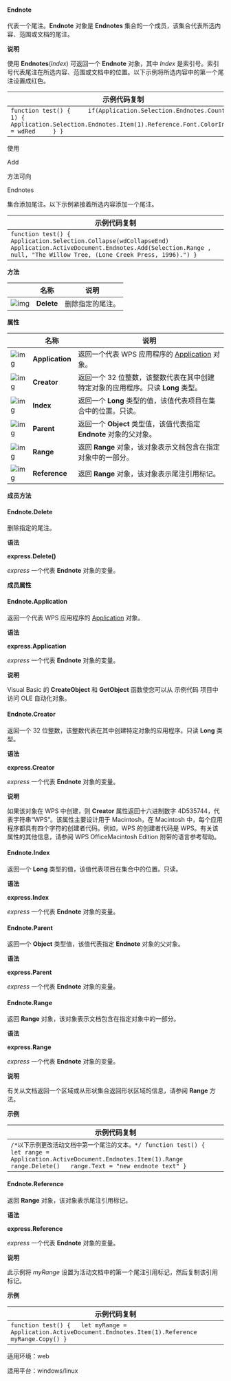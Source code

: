 #### **Endnote**



代表一个尾注。**Endnote** 对象是 **Endnotes** 集合的一个成员，该集合代表所选内容、范围或文档的尾注。

**说明**

使用 **Endnotes**(*Index*) 可返回一个 **Endnote** 对象，其中 *Index* 是索引号。索引号代表尾注在所选内容、范围或文档中的位置。以下示例将所选内容中的第一个尾注设置成红色。

| 示例代码复制                                                 |
| ------------------------------------------------------------ |
| `function test() {     if(Application.Selection.Endnotes.Count >= 1) {         Application.Selection.Endnotes.Item(1).Reference.Font.ColorIndex = wdRed     } }` |

使用 

Add

 方法可向 

Endnotes

 集合添加尾注。以下示例紧接着所选内容添加一个尾注。

| 示例代码复制                                                 |
| ------------------------------------------------------------ |
| `function test() {     Application.Selection.Collapse(wdCollapseEnd)     Application.ActiveDocument.Endnotes.Add(Selection.Range , null, "The Willow Tree, (Lone Creek Press, 1996).") }` |

**方法**

|                                                              | 名称       | 说明             |
| ------------------------------------------------------------ | ---------- | ---------------- |
| ![img](https://qn.cache.wpscdn.cn/encs/doc/office_v19/gif/methods.gif) | **Delete** | 删除指定的尾注。 |

**属性**

|                                                              | 名称            | 说明                                                         |
| ------------------------------------------------------------ | --------------- | ------------------------------------------------------------ |
| ![img](https://qn.cache.wpscdn.cn/encs/doc/office_v19/gif/properties.gif) | **Application** | 返回一个代表 WPS 应用程序的 [Application](https://qn.cache.wpscdn.cn/encs/doc/office_v19/apiObjectTemplate.htm?page=topics/WPS%20%E5%9F%BA%E7%A1%80%E6%8E%A5%E5%8F%A3/%E6%96%87%E5%AD%97%20API%20%E5%8F%82%E8%80%83/Application/Application%20.htm#jsObject_Application) 对象。 |
| ![img](https://qn.cache.wpscdn.cn/encs/doc/office_v19/gif/properties.gif) | **Creator**     | 返回一个 32 位整数，该整数代表在其中创建特定对象的应用程序。只读 **Long** 类型。 |
| ![img](https://qn.cache.wpscdn.cn/encs/doc/office_v19/gif/properties.gif) | **Index**       | 返回一个 **Long** 类型的值，该值代表项目在集合中的位置。只读。 |
| ![img](https://qn.cache.wpscdn.cn/encs/doc/office_v19/gif/properties.gif) | **Parent**      | 返回一个 **Object** 类型值，该值代表指定 **Endnote** 对象的父对象。 |
| ![img](https://qn.cache.wpscdn.cn/encs/doc/office_v19/gif/properties.gif) | **Range**       | 返回 **Range** 对象，该对象表示文档包含在指定对象中的一部分。 |
| ![img](https://qn.cache.wpscdn.cn/encs/doc/office_v19/gif/properties.gif) | **Reference**   | 返回 **Range** 对象，该对象表示尾注引用标记。                |

**成员方法**

#### **Endnote.Delete**

删除指定的尾注。

**语法**

**express.Delete()**

*express*   一个代表 **Endnote** 对象的变量。

**成员属性**

#### **Endnote.Application**

返回一个代表 WPS 应用程序的 [Application](https://qn.cache.wpscdn.cn/encs/doc/office_v19/apiObjectTemplate.htm?page=topics/WPS%20%E5%9F%BA%E7%A1%80%E6%8E%A5%E5%8F%A3/%E6%96%87%E5%AD%97%20API%20%E5%8F%82%E8%80%83/Application/Application%20.htm#jsObject_Application) 对象。

**语法**

**express.Application**

*express*   一个代表 **Endnote** 对象的变量。

**说明**

Visual Basic 的 **CreateObject** 和 **GetObject** 函数使您可以从 示例代码 项目中访问 OLE 自动化对象。

#### **Endnote.Creator**

返回一个 32 位整数，该整数代表在其中创建特定对象的应用程序。只读 **Long** 类型。 

**语法**

**express.Creator**

*express*   一个代表 **Endnote** 对象的变量。

**说明**

如果该对象在 WPS 中创建，则 **Creator** 属性返回十六进制数字 4D535744，代表字符串“WPS”。该属性主要设计用于 Macintosh，在 Macintosh 中，每个应用程序都具有四个字符的创建者代码。例如，WPS 的创建者代码是 WPS。有关该属性的其他信息，请参阅 WPS OfficeMacintosh Edition 附带的语言参考帮助。

#### **Endnote.Index**

返回一个 **Long** 类型的值，该值代表项目在集合中的位置。只读。

**语法**

**express.Index**

*express*   一个代表 **Endnote** 对象的变量。

#### **Endnote.Parent**

返回一个 **Object** 类型值，该值代表指定 **Endnote** 对象的父对象。

**语法**

**express.Parent**

*express*   一个代表 **Endnote** 对象的变量。

#### **Endnote.Range**

返回 **Range** 对象，该对象表示文档包含在指定对象中的一部分。

**语法**

**express.Range**

*express*   一个代表 **Endnote** 对象的变量。

**说明**

有关从文档返回一个区域或从形状集合返回形状区域的信息，请参阅 **Range** 方法。

**示例**

| 示例代码复制                                                 |
| ------------------------------------------------------------ |
| `/*以下示例更改活动文档中第一个尾注的文本。*/ function test() {   let range = Application.ActiveDocument.Endnotes.Item(1).Range   range.Delete()   range.Text = "new endnote text" }` |

#### **Endnote.Reference**

返回 **Range** 对象，该对象表示尾注引用标记。

**语法**

**express.Reference**

*express*   一个代表 **Endnote** 对象的变量。

**说明**

此示例将 *myRange* 设置为活动文档中的第一个尾注引用标记，然后复制该引用标记。

**示例**

| 示例代码复制                                                 |
| ------------------------------------------------------------ |
| `function test() {   let myRange = Application.ActiveDocument.Endnotes.Item(1).Reference   myRange.Copy() }` |

适用环境：web

适用平台：windows/linux
